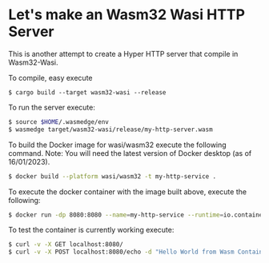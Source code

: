 # Let's make an Wasm32 Wasi HTTP Server

This is another attempt to create a Hyper HTTP server that compile in Wasm32-Wasi.

To compile, easy execute
```
$ cargo build --target wasm32-wasi --release
```

To run the server execute:
```bash
$ source $HOME/.wasmedge/env
$ wasmedge target/wasm32-wasi/release/my-http-server.wasm
```

To build the Docker image for wasi/wasm32 execute the following command. 
Note: You will need the latest version of Docker desktop (as of 16/01/2023).
```bash
$ docker build --platform wasi/wasm32 -t my-http-service .
```

To execute the docker container with the image built above, execute the following:
```bash
$ docker run -dp 8080:8080 --name=my-http-service --runtime=io.containerd.wasmedge.v1 --platform=wasi/wasm32 my-http-service
```

To test the container is currently working execute:
```bash
$ curl -v -X GET localhost:8080/
$ curl -v -X POST localhost:8080/echo -d "Hello World from Wasm Container in Docker"
```